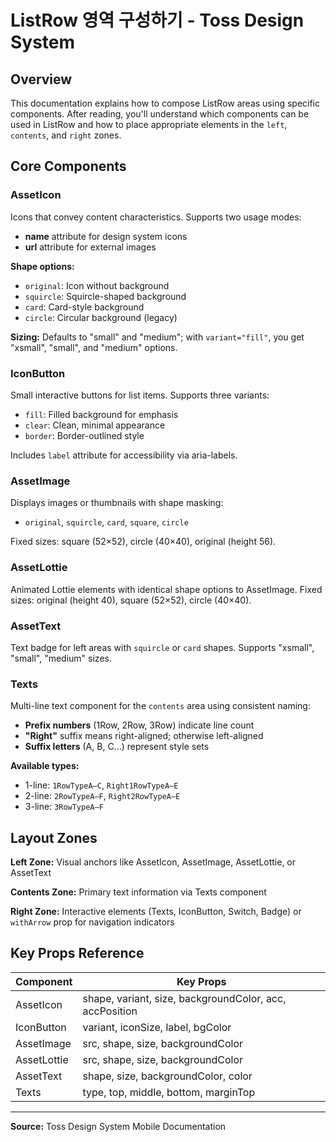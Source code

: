 # ListRow 영역 구성하기 - Toss Design System

## Overview

This documentation explains how to compose ListRow areas using specific components. After reading, you'll understand which components can be used in ListRow and how to place appropriate elements in the `left`, `contents`, and `right` zones.

## Core Components

### AssetIcon
Icons that convey content characteristics. Supports two usage modes:
- **name** attribute for design system icons
- **url** attribute for external images

**Shape options:**
- `original`: Icon without background
- `squircle`: Squircle-shaped background
- `card`: Card-style background
- `circle`: Circular background (legacy)

**Sizing:** Defaults to "small" and "medium"; with `variant="fill"`, you get "xsmall", "small", and "medium" options.

### IconButton
Small interactive buttons for list items. Supports three variants:
- `fill`: Filled background for emphasis
- `clear`: Clean, minimal appearance
- `border`: Border-outlined style

Includes `label` attribute for accessibility via aria-labels.

### AssetImage
Displays images or thumbnails with shape masking:
- `original`, `squircle`, `card`, `square`, `circle`

Fixed sizes: square (52×52), circle (40×40), original (height 56).

### AssetLottie
Animated Lottie elements with identical shape options to AssetImage. Fixed sizes: original (height 40), square (52×52), circle (40×40).

### AssetText
Text badge for left areas with `squircle` or `card` shapes. Supports "xsmall", "small", "medium" sizes.

### Texts
Multi-line text component for the `contents` area using consistent naming:
- **Prefix numbers** (1Row, 2Row, 3Row) indicate line count
- **"Right"** suffix means right-aligned; otherwise left-aligned
- **Suffix letters** (A, B, C...) represent style sets

**Available types:**
- 1-line: `1RowTypeA–C`, `Right1RowTypeA–E`
- 2-line: `2RowTypeA–F`, `Right2RowTypeA–E`
- 3-line: `3RowTypeA–F`

## Layout Zones

**Left Zone:** Visual anchors like AssetIcon, AssetImage, AssetLottie, or AssetText

**Contents Zone:** Primary text information via Texts component

**Right Zone:** Interactive elements (Texts, IconButton, Switch, Badge) or `withArrow` prop for navigation indicators

## Key Props Reference

| Component | Key Props |
|-----------|-----------|
| AssetIcon | shape, variant, size, backgroundColor, acc, accPosition |
| IconButton | variant, iconSize, label, bgColor |
| AssetImage | src, shape, size, backgroundColor |
| AssetLottie | src, shape, size, backgroundColor |
| AssetText | shape, size, backgroundColor, color |
| Texts | type, top, middle, bottom, marginTop |

---

**Source:** Toss Design System Mobile Documentation
